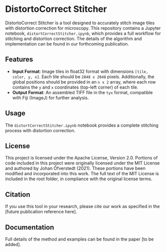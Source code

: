 # DistortoCorrect Stitcher

DistortoCorrect Stitcher is a tool designed to accurately stitch image tiles with distortion correction for microscopy. This repository contains a Jupyter notebook, `distortCorrectStitcher.ipynb`, which provides a full workflow for stitching and distortion correction. The details of the algorithm and implementation can be found in our forthcoming publication.

## Features
- **Input Format**: Image tiles in float32 format with dimensions `[tile, color, y, x]`. Each tile should be `2048 x 2048` pixels. Additionally, the global positions should be provided in an `n x 2` array, where each row contains the `y` and `x` coordinates (top-left corner) of each tile.
- **Output Format**: An assembled TIFF file in the `tyx` format, compatible with Fiji (ImageJ) for further analysis.

## Usage
The `distortCorrectStitcher.ipynb` notebook provides a complete stitching process with distortion correction.

## License
This project is licensed under the Apache License, Version 2.0. Portions of code included in this project were originally licensed under the MIT License and authored by Johan Öfverstedt (2021). These portions have been modified and incorporated into this work. The full text of the MIT License is included in the root folder, in compliance with the original license terms.

## Citation
If you use this tool in your research, please cite our work as specified in the [future publication reference here].

## Documentation
Full details of the method and examples can be found in the paper [to be added].
